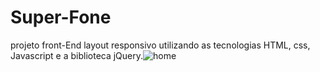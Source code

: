 # Super-Fone
projeto front-End
layout responsivo utilizando as tecnologias HTML, css, Javascript e a biblioteca jQuery.![home](https://user-images.githubusercontent.com/89547923/140986598-44df61e0-5f95-43b3-9069-5e1918d9ad09.PNG)
